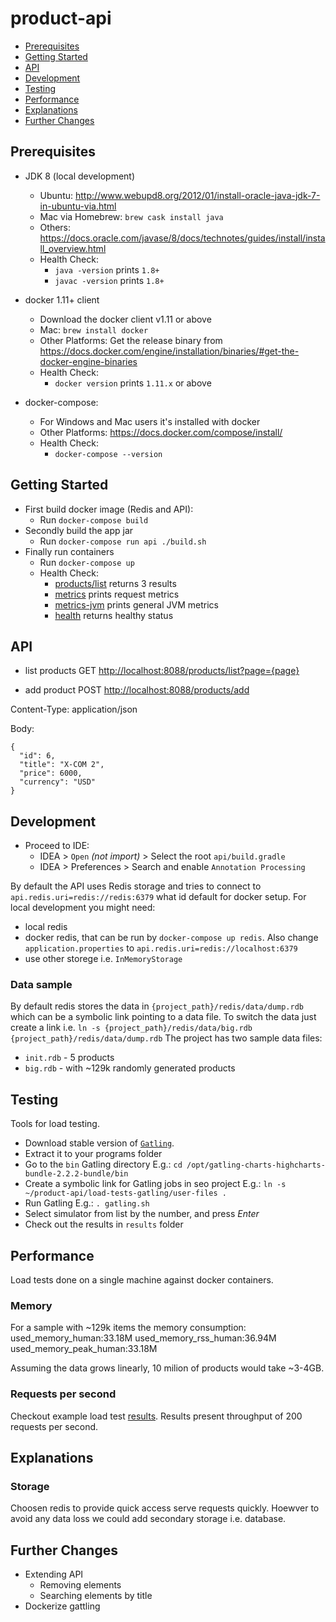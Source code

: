 # product-api

- [Prerequisites](#prerequisites)
- [Getting Started](#getting-started)
- [API](#api)
- [Development](#development)
- [Testing](#testing)
- [Performance](#performance)
- [Explanations](#explanations)
- [Further Changes](#further-changes)

## Prerequisites

* JDK 8 (local development)
  * Ubuntu: http://www.webupd8.org/2012/01/install-oracle-java-jdk-7-in-ubuntu-via.html
  * Mac via Homebrew: `brew cask install java`
  * Others: https://docs.oracle.com/javase/8/docs/technotes/guides/install/install_overview.html
  * Health Check:
    * `java -version` prints `1.8+`
    * `javac -version` prints `1.8+`

* docker 1.11+ client
  * Download the docker client v1.11 or above
  * Mac: `brew install docker`
  * Other Platforms: Get the release binary from https://docs.docker.com/engine/installation/binaries/#get-the-docker-engine-binaries
  * Health Check:
    * `docker version` prints `1.11.x` or above

* docker-compose:
  * For Windows and Mac users it's installed with docker 
  * Other Platforms: https://docs.docker.com/compose/install/
  * Health Check:
    * `docker-compose --version`

## Getting Started

* First build docker image (Redis and API):
  * Run `docker-compose build`
* Secondly build the app jar
  * Run `docker-compose run api ./build.sh`
* Finally run containers
  * Run `docker-compose up`
  * Health Check:
    * [products/list](http://localhost:8088/products/list) returns 3 results
    * [metrics](http://localhost:8088/metrics) prints request metrics
    * [metrics-jvm](http://localhost:8088/metrics/jvm) prints general JVM metrics
    * [health](http://localhost:8088/health) returns healthy status

## API

* list products
GET [http://localhost:8088/products/list?page={page}](http://localhost:8088/products/list?page=0)

* add product
POST [http://localhost:8088/products/add](http://localhost:8088/products/add)

Content-Type: application/json

Body:
```
{
  "id": 6,
  "title": "X-COM 2",
  "price": 6000, 
  "currency": "USD"
}
```


## Development

* Proceed to IDE:
  * IDEA > `Open` *(not import)* > Select the root `api/build.gradle`
  * IDEA > Preferences > Search and enable `Annotation Processing`
  
By default the API uses Redis storage and tries to connect to `api.redis.uri=redis://redis:6379` what id default for docker setup.
For local development you might need:
* local redis
* docker redis, that can be run by `docker-compose up redis`. Also change `application.properties` to `api.redis.uri=redis://localhost:6379`
* use other storege i.e. `InMemoryStorage`

### Data sample

By default redis stores the data in `{project_path}/redis/data/dump.rdb` which can be a symbolic link pointing to a data file.
To switch the data just create a link i.e. `ln -s {project_path}/redis/data/big.rdb {project_path}/redis/data/dump.rdb`
The project has two sample data files:
* `init.rdb` - 5 products
* `big.rdb` - with ~129k randomly generated products
 

## Testing

Tools for load testing.

* Download stable version of [`Gatling`](http://gatling.io/#/resources/download).
* Extract it to your programs folder
* Go to the `bin` Gatling directory
  E.g.: `cd /opt/gatling-charts-highcharts-bundle-2.2.2-bundle/bin`
* Create a symbolic link for Gatling jobs in seo project
  E.g.: `ln -s ~/product-api/load-tests-gatling/user-files .`
* Run Gatling
E.g.: `. gatling.sh`
* Select simulator from list by the number, and press _Enter_
* Check out the results in `results` folder

## Performance

Load tests done on a single machine against docker containers.

### Memory

For a sample with ~129k items the memory consumption:
used_memory_human:33.18M
used_memory_rss_human:36.94M
used_memory_peak_human:33.18M

Assuming the data grows linearly, 10 milion of products would take ~3-4GB.

### Requests per second

Checkout example load test [results](https://github.com/piotrpolatowski/product-api/tree/master/load-tests-gattling/results).
Results present throughput of 200 requests per second.

## Explanations

### Storage

Choosen redis to provide quick access serve requests quickly. Hoewver to avoid any data loss we could add secondary storage i.e. database.

## Further Changes

* Extending API
  * Removing elements
  * Searching elements by title
* Dockerize gattling